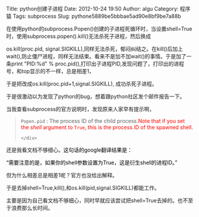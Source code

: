 Title: python创建子进程
Date: 2012-10-24 19:50
Author: algu
Category: 程序猿
Tags: subprocess
Slug: pythone5889be5bbbae5ad90e8bf9be7a88b

在使用python的subprocess.Popen()创建的子进程死循环时，当设置shell=True时，使用subprocess.popen().kill()无法杀死子进程，然后换成

os.kill(proc.pid,
signal.SIGKILL),同样无法杀死，郁闷纠结之。在kill()后加上wait(),防止僵尸进程，同样无法结束。看来不是加不加wait()的事情。于是加了一条print
"PID:%d" %
proc.pid(),打印出子进程PID,发现问题了，打印出的进程号，和top显示的不一样，总是相差1，

于是把改成os.kill(proc.pid+1,signal.SIGKILL), 成功杀死子进程。

于是很激动以为发现了python的bug，想着跟python社区发个邮件报告一下。

当我查看subprocess的官方说明时，发现原来人家早有提示啊，

> `Popen.pid`
> :   The process ID of the child process.<span
>     style="color: #ff0000;">Note that if you set the *shell* argument
>     to `True`, this is the process ID of the spawned shell.</span>
>     </p>
>     <div>
>
>     </div>
>
还是我看文档不够细心。<span
style="color: #000000;">这句话的google翻译结果是：</span>

<span
style="color: #000000;">“需要注意的是，如果你的shell参数设置为True，这是衍生shell的进程ID。”</span>

但为什么相差总是相差1呢？官方也没给出解释。

于是去掉shell=True,kill(),和os.kill(pid,signal.SIGKILL)都能工作。

主要是因为自己看文档不够细心，同时早就应该尝试把shell=True去掉的。也不至于浪费那么长时间。
